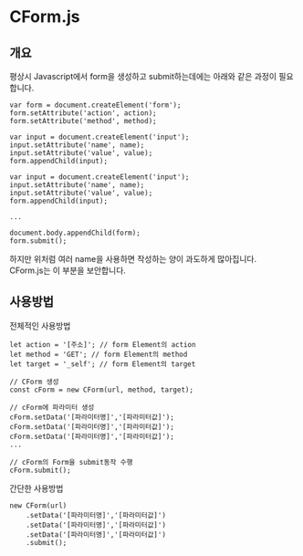 # CForm.js

## 개요
평상시 Javascript에서 form을 생성하고 submit하는데에는 아래와 같은 과정이 필요합니다.
```
var form = document.createElement('form');
form.setAttribute('action', action);		
form.setAttribute('method', method);

var input = document.createElement('input');
input.setAttribute('name', name);
input.setAttribute('value', value);
form.appendChild(input);

var input = document.createElement('input');
input.setAttribute('name', name);
input.setAttribute('value', value);
form.appendChild(input);

...

document.body.appendChild(form);
form.submit();
```
하지만 위처럼 여러 name을 사용하면 작성하는 양이 과도하게 많아집니다.   
CForm.js는 이 부분을 보안합니다.

## 사용방법
전체적인 사용방법
```
let action = '[주소]'; // form Element의 action
let method = 'GET'; // form Element의 method
let target = '_self'; // form Element의 target

// CForm 생성
const cForm = new CForm(url, method, target);

// cForm에 파라미터 생성
cForm.setData('[파라미터명]','[파라미터값]');
cForm.setData('[파라미터명]','[파라미터값]');
cForm.setData('[파라미터명]','[파라미터값]');
...

// cForm의 Form을 submit동작 수행
cForm.submit();
```

간단한 사용방법
```
new CForm(url)
    .setData('[파라미터명]','[파라미터값]')
    .setData('[파라미터명]','[파라미터값]')
    .setData('[파라미터명]','[파라미터값]')
    .submit();
```